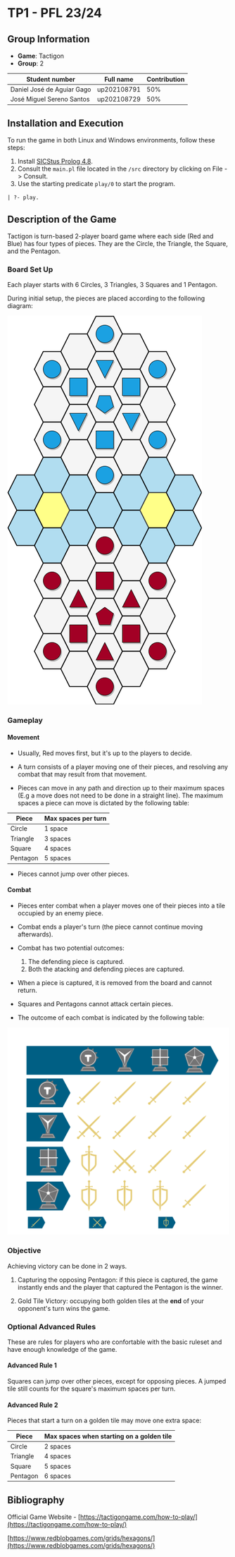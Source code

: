 # TP1 - PFL 23/24

## Group Information
- **Game**: Tactigon
- **Group**: 2

| Student number | Full name | Contribution |
| --- | --- | --- |
| Daniel José de Aguiar Gago| up202108791 |50% |
| José Miguel Sereno Santos | up202108729 |50% |

## Installation and Execution
To run the game in both Linux and Windows environments, follow these steps:

1. Install [SICStus Prolog 4.8](https://sicstus.sics.se/download4.html).
2. Consult the `main.pl` file located in the `/src` directory by clicking on File -> Consult.
3. Use the starting predicate `play/0` to start the program.
```
| ?- play.
```


## Description of the Game

Tactigon is turn-based 2-player board game where each side (Red and Blue) has four types of pieces. They are the Circle, the Triangle, the Square, and the Pentagon. 

### Board Set Up

Each player starts with 6 Circles, 3 Triangles, 3 Squares and 1 Pentagon.

During initial setup, the pieces are placed according to the following diagram:

![Tactigon Board](resources/tactigon-board.png)

### Gameplay

#### Movement

- Usually, Red moves first, but it's up to the players to decide. 

- A turn consists of a player moving one of their pieces, and resolving any combat that may result from that movement.

- Pieces can move in any path and direction up to their maximum spaces (E.g a move does not need to be done in a straight line). The maximum spaces a piece can move is dictated by the following table:

| Piece    | Max spaces per turn |
| -------- | ------------------- |
| Circle   | 1 space             |
| Triangle | 3 spaces            |
| Square   | 4 spaces            |
| Pentagon | 5 spaces            |

- Pieces cannot jump over other pieces.



#### Combat

- Pieces enter combat when a player moves one of their pieces into a tile occupied by an enemy piece.

- Combat ends a player's turn (the piece cannot continue moving afterwards).

- Combat has two potential outcomes:
  1. The defending piece is captured.
  2. Both the atacking and defending pieces are captured.

- When a piece is captured, it is removed from the board and cannot return.

- Squares and Pentagons cannot attack certain pieces.

- The outcome of each combat is indicated by the following table:

![Combat Outcomes](resources/combat-outcomes.png)

### Objective

Achieving victory can be done in 2 ways.

1. Capturing the opposing Pentagon: if this piece is captured, the game instantly ends and the player that captured the Pentagon is the winner.

2. Gold Tile Victory: occupying both golden tiles at the **end** of your opponent's turn wins the game.
    
### Optional Advanced Rules

These are rules for players who are confortable with the basic ruleset and have enough knowledge of the game.

#### Advanced Rule 1

Squares can jump over other pieces, except for opposing pieces. A jumped tile still counts for the square's maximum spaces per turn. 

#### Advanced Rule 2

Pieces that start a turn on a golden tile may move one extra space:

| Piece    | Max spaces  when starting on a golden tile |
| -------- | ------------------------------------------ |
| Circle   | 2 spaces                                   |
| Triangle | 4 spaces                                   |
| Square   | 5 spaces                                   |
| Pentagon | 6 spaces                                   |

## Bibliography
Official Game Website - [https://tactigongame.com/how-to-play/](https://tactigongame.com/how-to-play/)

[https://www.redblobgames.com/grids/hexagons/](https://www.redblobgames.com/grids/hexagons/)